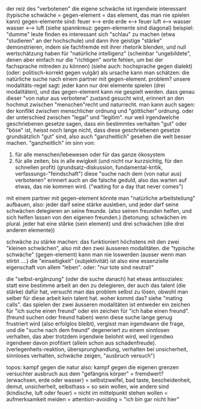 
der reiz des "verbotenen"
die eigene schwäche ist irgendwie interessant
(typische schwäche = gegen-element
= das element, das man nie spielen kann)
gegen-elemente sind:
feuer <--> erde
erde <--> feuer
luft <--> wasser
wasser <--> luft
(siehe spannkreuz:
gegen-elemente sind diagonal)
beispiel:
"dumme" leute finden es interessant
sich "schlau" zu machen (etwa "studieren" an der hochschule)
und dann ihre geistige "stärke" demonstrieren,
indem sie fachfremde mit ihrer rhetorik blenden,
und null wertschätzung haben
für "natürliche intelligenz"
(scheinbar "ungebildete",
denen aber einfach nur die "richtigen" worte fehlen,
um bei der fachsprache mitreden zu können)
(siehe auch: hochsprache gegen dialekt)
(oder: politisch-korrekt gegen vulgär)
als ursache kann man schätzen:
die natürliche suche
nach einem partner mit gegen-element.
problem?
unsere modalitäts-regel sagt:
jeder kann nur drei elemente spielen (drei modalitäten),
und das gegen-element kann nie gespielt werden.
dass genau dieser "von natur aus verbotene" zustand
gesucht wird,
erinnert an den hochmut
zwischen "menschen"recht und naturrecht.
man kann auch sagen:
der konflikt zwischen menschlicher ordnung und "göttlicher" ordnung.
oder der unterschied zwischen "legal" und "legitim".
nur weil irgendwelche geschriebenen gesetze sagen,
dass ein bestimmtes verhalten "gut" oder "böse" ist,
heisst noch lange nicht,
dass diese geschriebenen gesetze grundsätzlich "gut" sind,
also auch "ganzheitlich" gesehen die welt besser machen.
"ganzheitlich" im sinn von:
1. für alle menschen/lebewesen oder für das ganze ökosystem
2. für alle zeiten, bis in alle ewigkeit (und nicht nur kurzsichtig, für den schnellen profit)
(grundsatz-diskussion, fundamental-kritik, verfassungs-"feindschaft")
diese "suche nach dem (von natur aus) verbotenen"
erinnert auch an die falsche geduld,
also das warten auf etwas, das nie kommen wird.
("waiting for a day that never comes")

mit einem partner mit gegen-element
könnte man "natürliche arbeitsteilung" aufbauen,
also:
jeder darf seine stärke ausleben,
und jeder darf seine schwächen delegieren an seine freunde.
(also seinen freunden helfen,
und sich helfen lassen von den eigenen freunden.)
(betonung: schwächen im plural.
jeder hat eine stärke (sein element)
und drei schwächen (die drei anderen elemente))

schwäche zu stärke machen:
das funktioniert höchstens mit den zwei "kleinen schwächen",
also mit den zwei äusseren modalitäten.
die "typische schwäche" (gegen-element)
kann man nie loswerden (ausser wenn man stirbt ....)
die "einseitigkeit" (subjektivität)
ist also eine essenzielle eigenschaft von allem "leben".
oder: "nur tote sind neutral!"

die "selbst-ergänzung" (oder die suche danach)
hat etwas antisoziales:
statt eine bestimme arbeit an den zu delegieren,
der auch das talent (die stärke) dafür hat,
versucht man das problem selbst zu lösen,
obwohl man selber für diese arbeit kein talent hat.
woher kommt das?
siehe "mating calls".
das spielen der zwei äusseren modalitäten
ist entweder ein zeichen für "ich suche einen freund"
oder ein zeichen für "ich habe einen freund".
(freund suchen oder freund haben)
wenn diese suche lange genug frustriert wird
(also erfolglos bleibt),
vergisst man irgendwann die frage,
und die "suche nach dem freund"
degeneriert zu einem sinnlosen verhalten,
das aber trotzdem irgendwie belohnt wird,
weil irgendwo irgendwer davon profitiert
(allein schon aus schadenfreude).
(verlegenheits-reaktion, übersprunghandlung,
verhalten bei unsicherheit, sinnloses verhalten,
schwäche zeigen, "ausbruch versuch")

topos: kampf gegen die natur
also: kampf gegen die eigenen grenzen
versuchter ausbruch aus dem "gefängnis körper"
= fremdwert? (erwachsen, erde oder wasser)
= selbstzweifel, bad taste, bescheidenheit, demut, unsicherheit, selbsthass
= so sein wollen, wie andere sind (kindische, luft oder feuer)
= nicht im mittelpunkt stehen wollen
= aufmerksamkeit meiden
= attention-avoiding
= "ich bin gar nicht hier"

